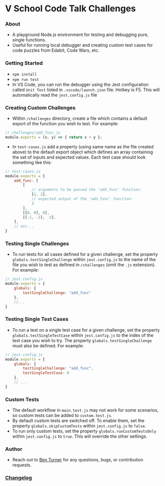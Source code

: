 # V School Code Talk Challenges

### About
- A playground Node.js environment for testing and debugging pure, single functions. 
- Useful for running local debugger and creating custom test cases for code puzzles from Edabit, Code Wars, etc. 

### Getting Started
- `npm install`
- `npm run test`
- In VS Code, you can run the debugger using the Jest configuration called `Unit Test` listed in `.vscode/launch.json` file. Hotkey is F5. This will automatically read the `jest.config.js` file

### Creating Custom Challenges
- Within `/challenges` directory, create a file which contains a default export of the function you wish to test. For example:
```js
// challenges/add_func.js
module.exports = (x, y) => { return x + y };
```

- In `test-cases.js` add a property (using same name as the file created above) to the default export object which defines an array containing the set of inputs and expected values. Each test case should look something like this:

```js
// test-cases.js
module.exports = {
    add_func: [
        [
            // arguments to be passed the 'add_func' function:
            [1, 2], 
            // expected output of the 'add_func' function:
            3
        ],
        [[0, 0], 0],
        [[-1, -2], -3],
    ],
    // etc...
}
```

### Testing Single Challenges
- To run tests for all cases defined for a given challenge, set the property `globals.testSingleChallenge` within `jest.config.js` to the name of the file you wish to test as defined in `/challenges` (omit the `.js` extension). For example: 
```js
// jest.config.js
module.exports = {
    globals: {
        testSingleChallenge: "add_func"
    },
    //...
}
```

### Testing Single Test Cases
- To run a test on a single test case for a given challenge, set the property `globals.testSingleTestCase` within `jest.config.js` to the index of the test case you wish to try. The property `globals.testSingleChallenge` must also be defined. For example: 
```js
// jest.config.js
module.exports = {
    globals: {
        testSingleChallenge: "add_func",
        testSingleTestCase: 0
    },
    // ...
}
```

### Custom Tests
- The default workflow in `main.test.js` may not work for some scenarios, so custom tests can be added to `custom.test.js`.
- By default custom tests are switched off. To enable them, set the property `globals.skipCustomTests` within `jest.config.js` to `false`.
- To run only custom tests, set the property `globals.runCustomTestsOnly` within `jest.config.js` to `true`. This will override the other settings.

### Author
- Reach out to [Ben Turner](bbgrabbag@gmail.com) for any questions, bugs, or contribution requests.

### [Changelog](./changelog.md)